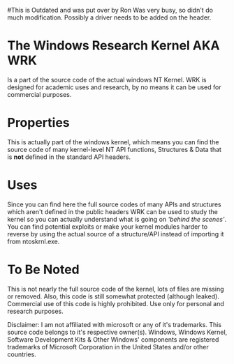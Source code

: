 #This is Outdated and was put over by Ron
Was very busy, so didn't do much modification. Possibly a driver needs to be added on the header.

# The Windows Research Kernel AKA WRK
Is a part of the source code of the actual windows NT Kernel.
WRK is designed for academic uses and research, by no means
it can be used for commercial purposes.


# Properties
This is actually part of the windows kernel, which means
you can find the source code of many kernel-level 
NT API functions, Structures & Data that is **not** defined in the
standard API headers.

# Uses
Since you can find here the full source codes of many APIs
and structures which aren't defined in the public headers
WRK can be used to study the kernel so you can actually
understand what is going on *'behind the scenes'*. You can find potential exploits or
make your kernel modules harder to reverse by using the
actual source of a structure/API instead of importing it from
ntoskrnl.exe.

# To Be Noted
This is not nearly the full source code of the kernel,
lots of files are missing or removed. Also, this code is still
somewhat protected (although leaked). Commercial use of this 
code is highly prohibited. Use only for personal and research
purposes.

Disclaimer: I am not affiliated with microsoft or any of it's trademarks. This source code belongs to it's respective owner(s).
Windows, Windows Kernel, Software Development Kits & Other Windows' components are registered trademarks of Microsoft Corporation in the United States and/or other countries.
